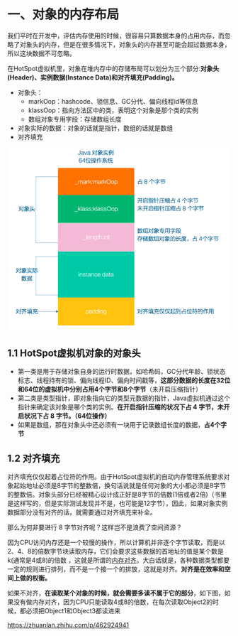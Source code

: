 # 一、对象的内存布局

我们平时在开发中，评估内存使用的时候，很容易只算数据本身的占用内存，而忽略了对象头的内存，但是在很多情况下，对象头的内存甚至可能会超过数据本身，所以这块数据不可忽略。

在HotSpot虚拟机里，对象在堆内存中的存储布局可以划分为三个部分:**对象头(Header)、实例数据(Instance Data)和对齐填充(Padding)。**



- 对象头：
  - markOop：hashcode、锁信息、GC分代、偏向线程id等信息
  - klassOop：指向方法区中的类，表明这个对象是那个类的实例
  - 数组对象专用字段：存储数组长度
- 对象实际的数据：对象的话就是指针，数组的话就是数组
- 对齐填充

<img src="图片/java-object.png" style="zoom:80%;" />

## 1.1 HotSpot虚拟机对象的**对象头**

- 第一类是用于存储对象自身的运行时数据，如哈希码，GC分代年龄、锁状态标志、线程持有的锁、偏向线程ID、偏向时间戳等，**这部分数据的长度在32位和64位的虚拟机中分别占用4个字节和8个字节**（未开启压缩指针）
- 第二类是类型指针，即对象指向它的类型元数据的指针，Java虚拟机通过这个指针来确定该对象是哪个类的实例。**在开启指针压缩的状况下占 4 字节，未开启状况下占 8 字节。（64位操作）**
- 如果是数组，那在对象头中还必须有一块用于记录数组长度的数据，**占4个字节**



## 1.2 对齐填充

对齐填充仅仅起着占位符的作用。由于HotSpot虚拟机的自动内存管理系统要求对象起始地址必须是8字节的整数倍，换句话说就是任何对象的大小都必须是8字节的整数倍。对象头部分已经被精心设计成正好是8字节的倍数(1倍或者2倍)（书里是这样写的，但是实际测试发现并不是，也可能是12字节），因此，如果对象实例数据部分没有对齐的话，就需要通过对齐填充来补全。

那么为何非要进行 8 字节对齐呢？这样岂不是浪费了空间资源？

因为CPU访问内存还是一个较慢的操作，所以计算机并非逐个字节读取，而是以2、4、8的倍数字节块读取内存，它们会要求这些数据的首地址的值是某个数是k(通常是4或8)的倍数 ，这就是所谓的[内存对齐](https://www.zhihu.com/search?q=内存对齐&search_source=Entity&hybrid_search_source=Entity&hybrid_search_extra={"sourceType"%3A"answer"%2C"sourceId"%3A2422363788})。大白话就是，各种数据类型都要一定的规则进行排列，而不是一个接一个的排放，这就是对齐。**对齐是在效率和空间上做的权衡。**

如果不对齐，**在读取某个对象的时候，就会需要多读不属于它的部分**，如下图，如果没有做内存对齐，因为CPU只能读取4或8的倍数，在每次读取Object2的时候，都必须把Object1和Object3都读进来



https://zhuanlan.zhihu.com/p/462924941